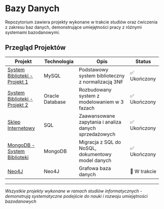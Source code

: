 # Bazy Danych 

Repozytorium zawiera projekty wykonane w trakcie studiów oraz ćwiczenia z zakresu baz danych, demonstrujące umiejętności pracy z różnymi systemami bazodanowymi.

## Przegląd Projektów

| Projekt | Technologia | Opis | Status |
|---------|-------------|------|--------|
| [System Biblioteki - Projekt 1](./SQL/BIblioteka_projekt_1/) | MySQL | Podstawowy system biblioteczny z normalizacją 3NF | ✅ Ukończony |
| [System Biblioteki - Projekt 2](./SQL/Biblioteka_projekt_2/) | Oracle Database | Rozbudowany system z modelowaniem w 3 fazach | ✅ Ukończony |
| [Sklep Internetowy](./SklepInternetowy/) | SQL | Zaawansowane zapytania i analiza danych sprzedażowych | ✅ Ukończony |
| [MongoDB - System Biblioteki](./MongoDB/) | MongoDB | Migracja z SQL do NoSQL, dokumentowy model danych | ✅ Ukończony |
| [Neo4J](./Neo4J/) | Neo4J | Grafowa baza danych | 🔄 W trakcie |

---
*Wszystkie projekty wykonane w ramach studiów informatycznych - demonstrują systematyczne podejście do nauki i rozwoju umiejętności bazodanowych*